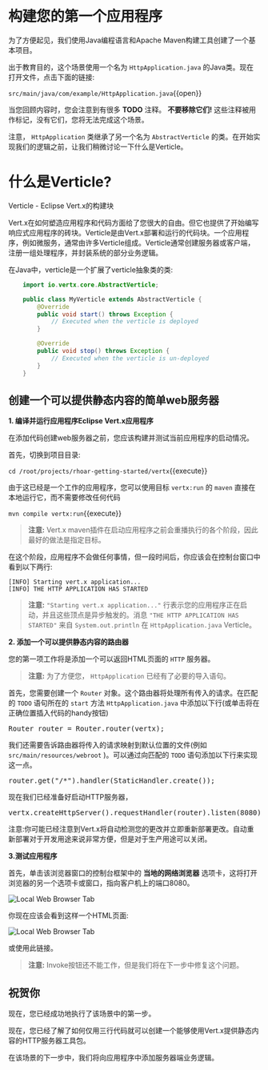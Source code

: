 # 构建您的第一个应用程序

为了方便起见，我们使用Java编程语言和Apache Maven构建工具创建了一个基本项目。

出于教育目的，这个场景使用一个名为 ``HttpApplication.java`` 的Java类。现在打开文件，点击下面的链接:

``src/main/java/com/example/HttpApplication.java``{{open}}

当您回顾内容时，您会注意到有很多 **TODO** 注释。 **不要移除它们!** 这些注释被用作标记，没有它们，您将无法完成这个场景。

注意， ``HttpApplication`` 类继承了另一个名为 ``AbstractVerticle`` 的类。在开始实现我们的逻辑之前，让我们稍微讨论一下什么是Verticle。

# 什么是Verticle?

Verticle - Eclipse Vert.x的构建块

Vert.x在如何塑造应用程序和代码方面给了您很大的自由。但它也提供了开始编写响应式应用程序的砖块。Verticle是由Vert.x部署和运行的代码块。一个应用程序，例如微服务，通常由许多Verticle组成。Verticle通常创建服务器或客户端，注册一组处理程序，并封装系统的部分业务逻辑。

在Java中，verticle是一个扩展了verticle抽象类的类:

```java
    import io.vertx.core.AbstractVerticle;

    public class MyVerticle extends AbstractVerticle {
        @Override
        public void start() throws Exception {
            // Executed when the verticle is deployed
        }

        @Override
        public void stop() throws Exception {
            // Executed when the verticle is un-deployed
        }
    }
```

## 创建一个可以提供静态内容的简单web服务器

 **1. 编译并运行应用程序Eclipse Vert.x应用程序**

在添加代码创建web服务器之前，您应该构建并测试当前应用程序的启动情况。

首先，切换到项目目录:

``cd /root/projects/rhoar-getting-started/vertx``{{execute}}

由于这已经是一个工作的应用程序，您可以使用目标 ``vertx:run`` 的 ``maven`` 直接在本地运行它，而不需要修改任何代码

``mvn compile vertx:run``{{execute}}

>  **注意:** Vert.x maven插件在启动应用程序之前会重播执行的各个阶段，因此最好的做法是指定目标。

在这个阶段，应用程序不会做任何事情，但一段时间后，你应该会在控制台窗口中看到以下两行:

```console
[INFO] Starting vert.x application...
[INFO] THE HTTP APPLICATION HAS STARTED
```

>  **注意:**  ``"Starting vert.x application..."`` 行表示您的应用程序正在启动，并且这些顶点是异步触发的。消息 ``"THE HTTP APPLICATION HAS STARTED"`` 来自 ``System.out.println`` 在 ``HttpApplication.java`` Verticle。

 **2. 添加一个可以提供静态内容的路由器**

您的第一项工作将是添加一个可以返回HTML页面的 ``HTTP`` 服务器。

>  **注意:** 为了方便您， ``HttpApplication`` 已经有了必要的导入语句。

首先，您需要创建一个 ``Router`` 对象。这个路由器将处理所有传入的请求。在匹配的 ``TODO`` 语句所在的 ``start`` 方法 ``HttpApplication.java`` 中添加以下行(或单击将在正确位置插入代码的handy按钮)

<pre class="file" data-filename="src/main/java/com/example/HttpApplication.java" data-target="insert" data-marker="// TODO: Create a router object">Router router = Router.router(vertx);</pre>

我们还需要告诉路由器将传入的请求映射到默认位置的文件(例如 ``src/main/resources/webroot`` )。可以通过向匹配的 ``TODO`` 语句添加以下行来实现这一点。

<pre class="file" data-filename="src/main/java/com/example/HttpApplication.java" data-target="insert" data-marker="// TODO: Add a StaticHandler for accepting incoming requests">router.get("/*").handler(StaticHandler.create());</pre>

现在我们已经准备好启动HTTP服务器，

<pre class="file" data-filename="src/main/java/com/example/HttpApplication.java" data-target="insert" data-marker="// TODO: Create the HTTP server listening on port 8080">vertx.createHttpServer().requestHandler(router).listen(8080);</pre>

注意:你可能已经注意到Vert.x将自动检测您的更改并立即重新部署更改。自动重新部署对于开发用途来说非常方便，但是对于生产用途可以关闭。

 **3.测试应用程序**

首先，单击该浏览器窗口的控制台框架中的 **当地的网络浏览器** 选项卡，这将打开浏览器的另一个选项卡或窗口，指向客户机上的端口8080。

![Local Web Browser Tab](/openshift/assets/middleware/rhoar-getting-started-vertx/web-browser-tab.png)

你现在应该会看到这样一个HTML页面:

![Local Web Browser Tab](/openshift/assets/middleware/rhoar-getting-started-vertx/web-page.png)

或使用此链接。

>  **注意:** Invoke按钮还不能工作，但是我们将在下一步中修复这个问题。

## 祝贺你

现在，您已经成功地执行了该场景中的第一步。

现在，您已经了解了如何仅用三行代码就可以创建一个能够使用Vert.x提供静态内容的HTTP服务器工具包。

在该场景的下一步中，我们将向应用程序中添加服务器端业务逻辑。